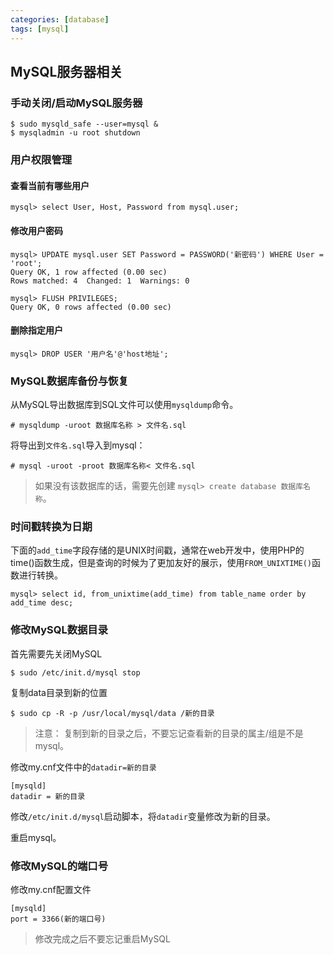 ```yaml
---
categories: [database]
tags: [mysql]
---
```


## MySQL服务器相关

### 手动关闭/启动MySQL服务器

	$ sudo mysqld_safe --user=mysql &
    $ mysqladmin -u root shutdown


### 用户权限管理

#### 查看当前有哪些用户

	mysql> select User, Host, Password from mysql.user;


#### 修改用户密码

    mysql> UPDATE mysql.user SET Password = PASSWORD('新密码') WHERE User = 'root';
    Query OK, 1 row affected (0.00 sec)
    Rows matched: 4  Changed: 1  Warnings: 0

    mysql> FLUSH PRIVILEGES;
    Query OK, 0 rows affected (0.00 sec)

<!--more-->

#### 删除指定用户

    mysql> DROP USER '用户名'@'host地址';


### MySQL数据库备份与恢复

从MySQL导出数据库到SQL文件可以使用`mysqldump`命令。

	# mysqldump -uroot 数据库名称 > 文件名.sql


将导出到`文件名.sql`导入到mysql：


	# mysql -uroot -proot 数据库名称< 文件名.sql


> 如果没有该数据库的话，需要先创建 `mysql> create database 数据库名称`。

### 时间戳转换为日期

下面的`add_time`字段存储的是UNIX时间戳，通常在web开发中，使用PHP的time()函数生成，但是查询的时候为了更加友好的展示，使用`FROM_UNIXTIME()`函数进行转换。

	mysql> select id, from_unixtime(add_time) from table_name order by add_time desc;


### 修改MySQL数据目录

首先需要先关闭MySQL

	$ sudo /etc/init.d/mysql stop


复制data目录到新的位置

	$ sudo cp -R -p /usr/local/mysql/data /新的目录


> 注意： 复制到新的目录之后，不要忘记查看新的目录的属主/组是不是mysql。

修改my.cnf文件中的`datadir=新的目录`


    [mysqld]
    datadir = 新的目录


修改`/etc/init.d/mysql`启动脚本，将`datadir`变量修改为新的目录。

重启mysql。

### 修改MySQL的端口号

修改my.cnf配置文件

    [mysqld]
    port = 3366(新的端口号)

> 修改完成之后不要忘记重启MySQL

